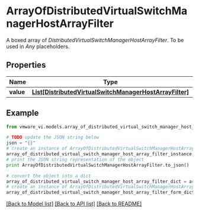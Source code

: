 # ArrayOfDistributedVirtualSwitchManagerHostArrayFilter

A boxed array of *DistributedVirtualSwitchManagerHostArrayFilter*. To be used in *Any* placeholders. 

## Properties
Name | Type | Description | Notes
------------ | ------------- | ------------- | -------------
**value** | [**List[DistributedVirtualSwitchManagerHostArrayFilter]**](DistributedVirtualSwitchManagerHostArrayFilter.md) |  | 

## Example

```python
from vmware_vi.models.array_of_distributed_virtual_switch_manager_host_array_filter import ArrayOfDistributedVirtualSwitchManagerHostArrayFilter

# TODO update the JSON string below
json = "{}"
# create an instance of ArrayOfDistributedVirtualSwitchManagerHostArrayFilter from a JSON string
array_of_distributed_virtual_switch_manager_host_array_filter_instance = ArrayOfDistributedVirtualSwitchManagerHostArrayFilter.from_json(json)
# print the JSON string representation of the object
print ArrayOfDistributedVirtualSwitchManagerHostArrayFilter.to_json()

# convert the object into a dict
array_of_distributed_virtual_switch_manager_host_array_filter_dict = array_of_distributed_virtual_switch_manager_host_array_filter_instance.to_dict()
# create an instance of ArrayOfDistributedVirtualSwitchManagerHostArrayFilter from a dict
array_of_distributed_virtual_switch_manager_host_array_filter_form_dict = array_of_distributed_virtual_switch_manager_host_array_filter.from_dict(array_of_distributed_virtual_switch_manager_host_array_filter_dict)
```
[[Back to Model list]](../README.md#documentation-for-models) [[Back to API list]](../README.md#documentation-for-api-endpoints) [[Back to README]](../README.md)


